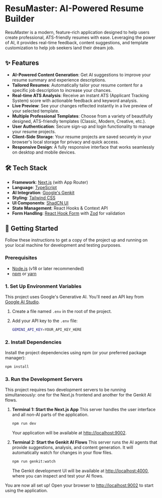 # ResuMaster: AI-Powered Resume Builder

ResuMaster is a modern, feature-rich application designed to help users create professional, ATS-friendly resumes with ease. Leveraging the power of AI, it provides real-time feedback, content suggestions, and template customization to help job seekers land their dream job.

## ✨ Features

- **AI-Powered Content Generation**: Get AI suggestions to improve your resume summary and experience descriptions.
- **Tailored Resumes**: Automatically tailor your resume content for a specific job description to increase your chances.
- **Real-time ATS Analysis**: Receive an instant ATS (Applicant Tracking System) score with actionable feedback and keyword analysis.
- **Live Preview**: See your changes reflected instantly in a live preview of your selected template.
- **Multiple Professional Templates**: Choose from a variety of beautifully designed, ATS-friendly templates (Classic, Modern, Creative, etc.).
- **User Authentication**: Secure sign-up and login functionality to manage your resume projects.
- **Client-Side Storage**: Your resume projects are saved securely in your browser's local storage for privacy and quick access.
- **Responsive Design**: A fully responsive interface that works seamlessly on desktop and mobile devices.

## 🛠️ Tech Stack

- **Framework**: [Next.js](https://nextjs.org/) (with App Router)
- **Language**: [TypeScript](https://www.typescriptlang.org/)
- **AI Integration**: [Google's Genkit](https://firebase.google.com/docs/genkit)
- **Styling**: [Tailwind CSS](https://tailwindcss.com/)
- **UI Components**: [ShadCN UI](https://ui.shadcn.com/)
- **State Management**: React Hooks & Context API
- **Form Handling**: [React Hook Form](https://react-hook-form.com/) with [Zod](https://zod.dev/) for validation

## 🚀 Getting Started

Follow these instructions to get a copy of the project up and running on your local machine for development and testing purposes.

### Prerequisites

- [Node.js](https://nodejs.org/en/) (v18 or later recommended)
- [npm](https://www.npmjs.com/) or [yarn](https://yarnpkg.com/)

### 1. Set Up Environment Variables

This project uses Google's Generative AI. You'll need an API key from [Google AI Studio](https://aistudio.google.com/app/apikey).

1.  Create a file named `.env` in the root of the project.
2.  Add your API key to the `.env` file:

    ```bash
    GEMINI_API_KEY=YOUR_API_KEY_HERE
    ```

### 2. Install Dependencies

Install the project dependencies using npm (or your preferred package manager):

```bash
npm install
```

### 3. Run the Development Servers

This project requires two development servers to be running simultaneously: one for the Next.js frontend and another for the Genkit AI flows.

1.  **Terminal 1: Start the Next.js App**
    This server handles the user interface and all non-AI parts of the application.

    ```bash
    npm run dev
    ```

    Your application will be available at [http://localhost:9002](http://localhost:9002).

2.  **Terminal 2: Start the Genkit AI Flows**
    This server runs the AI agents that provide suggestions, analysis, and content generation. It will automatically watch for changes in your flow files.

    ```bash
    npm run genkit:watch
    ```

    The Genkit development UI will be available at [http://localhost:4000](http://localhost:4000), where you can inspect and test your AI flows.

You are now all set up! Open your browser to [http://localhost:9002](http://localhost:9002) to start using the application.
